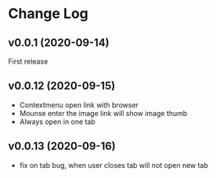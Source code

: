 # Change Log

## v0.0.1 (2020-09-14)

First release

## v0.0.12 (2020-09-15)

- Contextmenu open link with browser
- Mounse enter the image link will show image thumb
- Always open in one tab

## v0.0.13 (2020-09-16)

- fix on tab bug, when user closes tab will not open new tab
